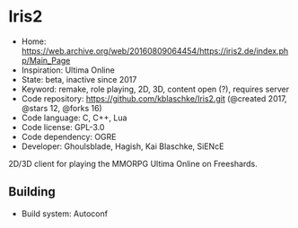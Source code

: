# Iris2

- Home: https://web.archive.org/web/20160809064454/https://iris2.de/index.php/Main_Page
- Inspiration: Ultima Online
- State: beta, inactive since 2017
- Keyword: remake, role playing, 2D, 3D, content open (?), requires server
- Code repository: https://github.com/kblaschke/Iris2.git (@created 2017, @stars 12, @forks 16)
- Code language: C, C++, Lua
- Code license: GPL-3.0
- Code dependency: OGRE
- Developer: Ghoulsblade, Hagish, Kai Blaschke, SiENcE

2D/3D client for playing the MMORPG Ultima Online on Freeshards.

## Building

- Build system: Autoconf
